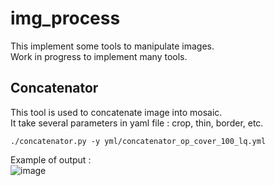 # img_process

This implement some tools to manipulate images. <br>
Work in progress to implement many tools. <br>

## Concatenator

This tool is used to concatenate image into mosaic. <br>
It take several parameters in yaml file : crop, thin, border, etc. <br>

```(shell)
./concatenator.py -y yml/concatenator_op_cover_100_lq.yml
```

Example of output : <br>
![image](https://github.com/user-attachments/assets/6a0dc2cb-6d48-4b90-a162-3f08918fe70d)
